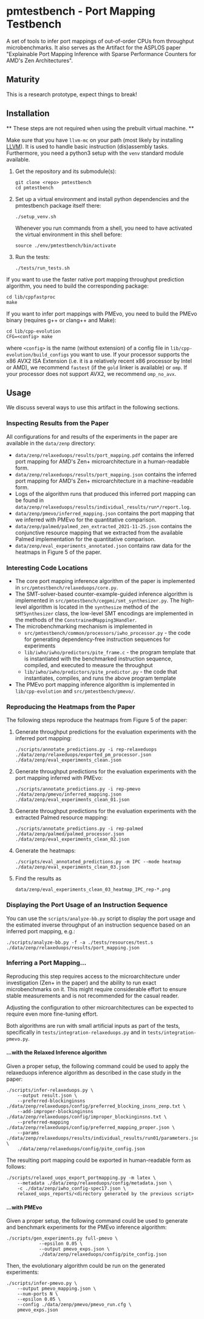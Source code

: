 # pmtestbench - Port Mapping Testbench

A set of tools to infer port mappings of out-of-order CPUs from throughput microbenchmarks.
It also serves as the Artifact for the ASPLOS paper "Explainable Port Mapping Inference with Sparse Performance Counters for AMD's Zen Architectures".

## Maturity
This is a research prototype, expect things to break!

## Installation

** These steps are not required when using the prebuilt virtual machine. **

Make sure that you have `llvm-mc` on your path (most likely by installing [LLVM](https://llvm.org/)).
It is used to handle basic instruction (dis)assembly tasks.
Furthermore, you need a python3 setup with the `venv` standard module available.

1. Get the repository and its submodule(s):
    ```
    git clone <repo> pmtestbench
    cd pmtestbench
    ```
2. Set up a virtual environment and install python dependencies and the
   pmtestbench package itself there:
   ```
   ./setup_venv.sh
   ```
   Whenever you run commands from a shell, you need to have activated the
   virtual environment in this shell before:
   ```
   source ./env/pmtestbench/bin/activate
   ```
3. Run the tests:
   ```
   ./tests/run_tests.sh
   ```

If you want to use the faster native port mapping throughput prediction algorithm, you need to build the corresponding package:
```
cd lib/cppfastproc
make
```

If you want to infer port mappings with PMEvo, you need to build the PMEvo binary (requires g++ or clang++ and Make):
```
cd lib/cpp-evolution
CFG=<config> make
```
where `<config>` is the name (without extension) of a config file in `lib/cpp-evolution/build_configs` you want to use.
If your processor supports the x86 AVX2 ISA Extension (i.e. it is a relatively recent x86 processor by Intel or AMD), we recommend `fastest` (if the `gold` linker is available) or `omp`.
If your processor does not support AVX2, we recommend `omp_no_avx`.


## Usage

We discuss several ways to use this artifact in the following sections.

### Inspecting Results from the Paper

All configurations for and results of the experiments in the paper are available in the `data/zenp` directory:
- `data/zenp/relaxeduops/results/port_mapping.pdf` contains the inferred port mapping for AMD's Zen+ microarchitecture in a human-readable form.
- `data/zenp/relaxeduops/results/port_mapping.json` contains the inferred port mapping for AMD's Zen+ microarchitecture in a machine-readable form.
- Logs of the algorithm runs that produced this inferred port mapping can be found in `data/zenp/relaxeduops/results/individual_results/run*/report.log`.
- `data/zenp/pmevo/inferred_mapping.json` contains the port mapping that we inferred with PMEvo for the quantitative comparison.
- `data/zenp/palmed/palmed_zen_extracted_2021-11-25.json` contains the conjunctive resource mapping that we extracted from the available Palmed implementation for the quantitative comparison.
- `data/zenp/eval_experiments_annotated.json` contains raw data for the heatmaps in Figure 5 of the paper.

### Interesting Code Locations

- The core port mapping inference algorithm of the paper is implemented  in `src/pmtestbench/relaxeduops/core.py`.
- The SMT-solver-based counter-example-guided inference algorithm is implemented in `src/pmtestbench/cegpmi/smt_synthesizer.py`.
  The high-level algorithm is located in the `synthesize` method of the `SMTSynthesizer` class, the low-level SMT encodings are implemented in the methods of the `ConstrainedMapping3Handler`.
- The microbenchmarking mechanism is implemented in
    * `src/pmtestbench/common/processors/iwho_processor.py` - the code for generating dependency-free instruction sequences for experiments
    * `lib/iwho/iwho/predictors/pite_frame.c` - the program template that is instantiated with the benchmarked instruction sequence, compiled, and executed to measure the throughput
    * `lib/iwho/iwho/predictors/pite_predictor.py` - the code that instantiates, compiles, and runs the above program template
- The PMEvo port mapping inference algorithm is implemented in `lib/cpp-evolution` and `src/pmtestbench/pmevo/`.

### Reproducing the Heatmaps from the Paper
The following steps reproduce the heatmaps from Figure 5 of the paper:
1. Generate throughput predictions for the evaluation experiments with the inferred port mapping:
    ```
    ./scripts/annotate_predictions.py -i rep-relaxeduops ./data/zenp/relaxeduops/exported_pm_processor.json ./data/zenp/eval_experiments_clean.json
    ```
2. Generate throughput predictions for the evaluation experiments with the port mapping inferred with PMEvo:
    ```
    ./scripts/annotate_predictions.py -i rep-pmevo ./data/zenp/pmevo/inferred_mapping.json ./data/zenp/eval_experiments_clean_01.json
    ```
3. Generate throughput predictions for the evaluation experiments with the extracted Palmed resource mapping:
    ```
    ./scripts/annotate_predictions.py -i rep-palmed ./data/zenp/palmed/palmed_processor.json ./data/zenp/eval_experiments_clean_02.json
    ```
4. Generate the heatmaps:
    ```
    ./scripts/eval_annotated_predictions.py -m IPC --mode heatmap ./data/zenp/eval_experiments_clean_03.json
    ```
5. Find the results as
    ```
    data/zenp/eval_experiments_clean_03_heatmap_IPC_rep-*.png
    ```

### Displaying the Port Usage of an Instruction Sequence

You can use the `scripts/analyze-bb.py` script to display the port usage and the estimated inverse throughput of an instruction sequence based on an inferred port mapping, e.g.:
```
./scripts/analyze-bb.py -f -a ./tests/resources/test.s ./data/zenp/relaxeduops/results/port_mapping.json
```

### Inferring a Port Mapping...

Reproducing this step requires access to the microarchitecture under
investigation (Zen+ in the paper) and the ability to run exact microbenchmarks
on it. This might require considerable effort to ensure stable measurements and
is not recommended for the casual reader.

Adjusting the configuration to other microarchitectures can be expected to
require even more fine-tuning effort.

Both algorithms are run with small artificial inputs as part of the tests,
specifically in `tests/integration-relaxeduops.py` and in `tests/integration-pmevo.py`.

#### ...with the Relaxed Inference algorithm

Given a proper setup, the following command could be used to apply the relaxeduops inference algorithm as described in the case study in the paper:
```
./scripts/infer-relaxeduops.py \
    --output result.json \
    --preferred-blockinginsns ./data/zenp/relaxeduops/config/preferred_blocking_insns_zenp.txt \
    --add-improper-blockinginsns ./data/zenp/relaxeduops/config/improper_blockinginsns.txt \
    --preferred-mapping ./data/zenp/relaxeduops/config/preferred_mapping_proper.json \
    --params ./data/zenp/relaxeduops/results/individual_results/run01/parameters.json \
    ./data/zenp/relaxeduops/config/pite_config.json
```

The resulting port mapping could be exported in human-readable form as follows:
```
./scripts/relaxed_uops_export_portmapping.py -m latex \
    --metadata ./data/zenp/relaxeduops/config/metadata.json \
    -c ./data/zenp/iwho_config-spec17.json \
    relaxed_uops_reports/<directory generated by the previous script>
```


#### ...with PMEvo


Given a proper setup, the following command could be used to generate and benchmark experiments for the PMEvo inference algorithm:

```
./scripts/gen_experiments.py full-pmevo \
            --epsilon 0.05 \
            --output pmevo_exps.json \
            ./data/zenp/relaxeduops/config/pite_config.json
```

Then, the evolutionary algorithm could be run on the generated experiments:
```
./scripts/infer-pmevo.py \
    --output pmevo_mapping.json \
    --num-ports N \
    --epsilon 0.05 \
    --config ./data/zenp/pmevo/pmevo_run.cfg \
    pmevo_exps.json
```

